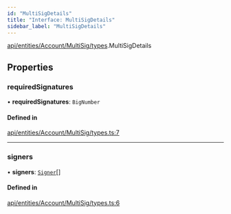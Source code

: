 ```yaml
---
id: "MultiSigDetails"
title: "Interface: MultiSigDetails"
sidebar_label: "MultiSigDetails"
---
```


[api/entities/Account/MultiSig/types](../../../../../../../modules/API/Entities/Account/MultiSig/Types/Types.md).MultiSigDetails

## Properties

### requiredSignatures

• **requiredSignatures**: `BigNumber`

#### Defined in

[api/entities/Account/MultiSig/types.ts:7](https://github.com/PolymeshAssociation/polymesh-sdk/blob/de58d40fd/src/api/entities/Account/MultiSig/types.ts#L7)

___

### signers

• **signers**: [`Signer`](../../../../../../../modules/Types/Types.md#signer)[]

#### Defined in

[api/entities/Account/MultiSig/types.ts:6](https://github.com/PolymeshAssociation/polymesh-sdk/blob/de58d40fd/src/api/entities/Account/MultiSig/types.ts#L6)
